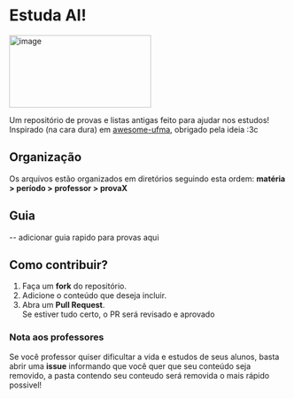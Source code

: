 # Estuda AI!
<img width="256" height="131" alt="image" src="https://github.com/user-attachments/assets/3ad5fbeb-34a8-40f8-99b2-1150cee13502" />


Um repositório de provas e listas antigas feito para ajudar nos estudos!  
Inspirado (na cara dura) em [awesome-ufma](https://github.com/elheremes/awesome-ufma/tree/master), obrigado pela ideia :3c

## Organização
Os arquivos estão organizados em diretórios seguindo esta ordem: **matéria > período > professor > provaX**

## Guia
-- adicionar guia rapido para provas aqui

## Como contribuir?
1. Faça um **fork** do repositório.  
2. Adicione o conteúdo que deseja incluir.  
3. Abra um **Pull Request**.  
Se estiver tudo certo, o PR será revisado e aprovado

### Nota aos professores
Se você professor quiser dificultar a vida e estudos de seus alunos, basta abrir uma **issue** informando que você quer que seu conteúdo seja removido, a pasta contendo seu conteudo será removida o mais rápido possivel!
